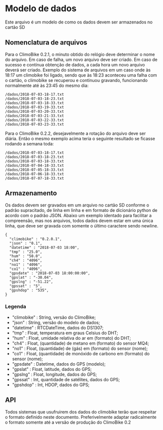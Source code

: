 # Modelo de dados

Este arquivo é um modelo de como os dados devem ser armazenados no cartão SD

## Nomenclatura de arquivos

Para o ClimoBike 0.2.1, o minuto obtido do relógio deve determinar o nome do 
arquivo. Em caso de falha, um novo arquivo deve ser criado. Em caso de sucesso 
e contínua obtenção de dados, a cada hora um novo arquivo deverá ser criado.
Exemplo do sistema de arquivos em um caso onde às 18:17 um climobike foi 
ligado, sendo que às 18:23 aconteceu uma falha com o cartão, o climobike se 
recuperou e continuou gravando, funcionando normalmente até às 23:45 do mesmo 
dia:

    /dados/2018-07-03-18-17.txt
    /dados/2018-07-03-18-23.txt
    /dados/2018-07-03-18-33.txt
    /dados/2018-07-03-19-33.txt
    /dados/2018-07-03-20-33.txt
    /dados/2018-07-03-21-33.txt
    /dados/2018-07-03-22-33.txt
    /dados/2018-07-03-23-33.txt

Para o ClimoBike 0.2.2, desejavelmente a rotação do arquivo deve ser diária. 
Então o mesmo exemplo acima teria o seguinte resultado se ficasse rodando a 
semana toda:

    /dados/2018-07-03-18-17.txt
    /dados/2018-07-03-18-23.txt
    /dados/2018-07-03-18-33.txt
    /dados/2018-07-04-18-33.txt
    /dados/2018-07-05-18-33.txt
    /dados/2018-07-06-18-33.txt
    /dados/2018-07-07-18-33.txt

## Armazenamento

Os dados devem ser gravados em um arquivo no cartão SD conforme o padrão 
supracitado, de linha em linha e em formato de dicionário python de acordo com 
o padrão JSON.
Abaixo um exemplo identado para facilitar a compreensão, mas nos arquivos, 
todos dados devem estar em uma única linha, que deve ser gravada com somente o 
último caractere sendo newline.

    {
      "climobike" : "0.2.0.1",
      "json" : "0.1",
      "datetime" : "2018-07-03 18:00",
      "tmp" : "25.0",
      "hum" : "50.0",
      "ch4" : "4096",
      "no1" : "4096",
      "co1" : "4096",
      "gpsdate" : "2018-07-03 18:00:00:00",
      "gpslat" : "-30.04",
      "gpslng" : "-51.22",
      "gpssat" : "5",
      "gpshdop" : "535",
    }

### Legenda

- "climobike" : String, versão do ClimoBike;
- "json" : String, versão do modelo de dados;
- "datetime" : RTCDateTime, dados do DS1307;
- "tmp" : Float, temperatura em graus Celsius do DHT;
- "hum" : Float, umidade relativa do ar em (formato) do DHT;
- "ch4" : Float, (quantidade) de metano em (formato) do sensor MQ4;
- "no1" : Float, (quantidade) de (gás) em (formato) do sensor (nome);
- "co1" : Float, (quantidade) de monóxido de carbono em (formato) do sensor (nome);
- "gpsdate" : Datetime, dados do GPS (modelo);
- "gpslat" : Float, latitude, dados do GPS;
- "gpslng" : Float, longitude, dados do GPS;
- "gpssat" : Int, quantidade de satélites, dados do GPS;
- "gpshdop" : Int, HDOP, dados do GPS;

## API

Todos sistemas que usufruirem dos dados do climobike terão que respeitar o 
formato definido neste documento. Preferivelmente adaptar radicalmente o 
formato somente até a versão de produção do ClimoBike 0.2


